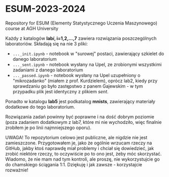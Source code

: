 # ESUM-2023-2024
Repository for ESUM (Elementy Statystycznego Uczenia Maszynowego) course at AGH University

Każdy z katalogów **lab*i*, i=1,2,...,7** zawiera rozwiązania poszczególnych laboratoriów.
Składają się na nie 3 pliki:
- `..._init.ipynb` - notebook w "surowej" postaci, zawierający szkielet do danego laboratorium
- `..._sent.ipynb` - notebook wysłany na Upel, ze zrobionymi wszystkimi zadaniami z danego laboratorium
- `..._passed.ipynb` - notebook wysłany na Upel uzupełniony o "mikrozadanko" (miałem z prof. Kurdzielem), oprócz lab2, kiedy przy sprawdzaniu go było zastępstwo z panem Gajewskim - w tym przypadku plik jest identyczny z plikiem *sent*.

Ponadto w katalogu **lab5** jest podkatalog **mnists**, zawierający materiały dodatkowe do tego laboratorium.
 
Rozwiązania zadań powinny być poprawne i na dość dobrym poziomie (poza zadaniem dodatkowym z lab7, które mi nie wychodziło, więc finalnie zrobiłem je po linii najmniejszego oporu).

UWAGA! To repozytorium celowo jest publiczne, ale nigdzie nie jest zamieszczone. Przygotowałem je, jako że ogólnie wrzucam rzeczy na GitHub, jakby ktoś naprawdę miał problemy i chciał się dowiedzieć, jak zrobić niektóre rzeczy, to oczywiście po to ono jest, żeby móc skorzystać.
Wiadomo, że nie mam nad tym kontroli, ale proszę, nie wykorzystujcie go do chamskiego ściągania 1:1.
Dziękuję i jak zawsze - korzystajcie rozważnie!
